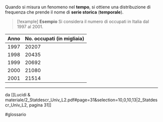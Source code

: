 Quando si misura un fenomeno nel **tempo**, si ottiene una distribuzione di frequenza che prende il nome di **serie storica** (**temporale**).

>[!example] **Esempio**
Si considera il numero di occupati in Italia dal 1997 al 2001.
>
| Anno | No. occupati (in migliaia) |
| ---- | ---- |
| 1997 | 20207 |
| 1998 | 20435 |
| 1999 | 20692 |
| 2000 | 21080 |
| 2001 | 21514 |


***
da [[Lucidi & materiale/2_Statdescr_Univ_L2.pdf#page=31&selection=10,0,10,13|2_Statdescr_Univ_L2, pagina 31]]

#glossario 
